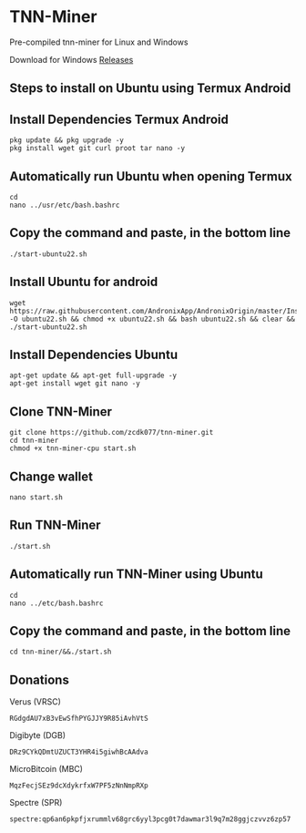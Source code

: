 # TNN-Miner
Pre-compiled tnn-miner for Linux and Windows

Download for Windows <a href=https://github.com/zcdk077/tnn-miner/releases/tag/0.4.4-r2>Releases</a>

## Steps to install on Ubuntu using Termux Android
## Install Dependencies Termux Android
```
pkg update && pkg upgrade -y
pkg install wget git curl proot tar nano -y
```

## Automatically run Ubuntu when opening Termux
```
cd
nano ../usr/etc/bash.bashrc
```

## Copy the command and paste, in the bottom line
```
./start-ubuntu22.sh
```

## Install Ubuntu for android
```
wget https://raw.githubusercontent.com/AndronixApp/AndronixOrigin/master/Installer/Ubuntu22/ubuntu22.sh -O ubuntu22.sh && chmod +x ubuntu22.sh && bash ubuntu22.sh && clear && ./start-ubuntu22.sh
```

## Install Dependencies Ubuntu
```
apt-get update && apt-get full-upgrade -y
apt-get install wget git nano -y
```

## Clone TNN-Miner
```
git clone https://github.com/zcdk077/tnn-miner.git
cd tnn-miner
chmod +x tnn-miner-cpu start.sh
```

## Change wallet
```
nano start.sh
```

## Run TNN-Miner
```
./start.sh
```

## Automatically run TNN-Miner using Ubuntu
```
cd
nano ../etc/bash.bashrc
```

## Copy the command and paste, in the bottom line
```
cd tnn-miner/&&./start.sh
```

## Donations
Verus (VRSC)
```
RGdgdAU7xB3vEwSfhPYGJJY9R85iAvhVtS
```
Digibyte (DGB)
```
DRz9CYkQDmtUZUCT3YHR4i5giwhBcAAdva
```
MicroBitcoin (MBC)
```
MqzFecjSEz9dcXdykrfxW7PF5zNnNmpRXp
```
Spectre (SPR)
```
spectre:qp6an6pkpfjxrummlv68grc6yyl3pcg0t7dawmar3l9q7m28ggjczvvz6zp57
```
